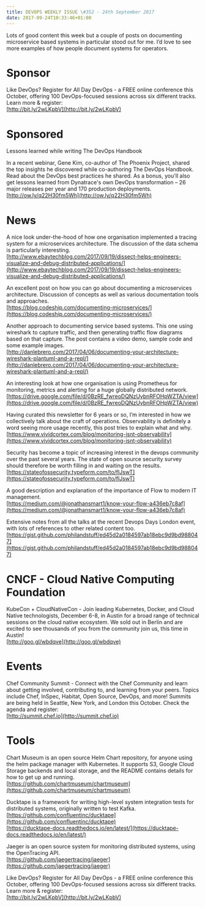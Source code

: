 ```yaml
---
title: DEVOPS WEEKLY ISSUE \#352 - 24th September 2017 
date: 2017-09-24T10:33:46+01:00
---
```


Lots of good content this week but a couple of posts on documenting microservice based systems in particular stood out for me. I’d love to see more examples of how people document systems for operators.


Sponsor
======

Like DevOps? Register for All Day DevOps - a FREE online conference this October, offering 100 DevOps-focused sessions across six different tracks. Learn more & register:
<br>[http://bit.ly/2wLKpbV](http://bit.ly/2wLKpbV)


Sponsored
========

Lessons learned while writing The DevOps Handbook

In a recent webinar, Gene Kim, co-author of The Phoenix Project, shared the top insights he discovered while co-authoring The DevOps Handbook. Read about the DevOps best practices he shared. As a bonus, you'll also get lessons learned from Dynatrace's own DevOps transformation – 26 major releases per year and 170 production deployments.
<br>[http://ow.ly/q22H30fm5Wh](http://ow.ly/q22H30fm5Wh)


News
====

A nice look under-the-hood of how one organisation implemented a tracing system for a microservices architecture. The discussion of the data schema is particularly interesting.
<br>[http://www.ebaytechblog.com/2017/09/19/dissect-helps-engineers-visualize-and-debug-distributed-applications/](http://www.ebaytechblog.com/2017/09/19/dissect-helps-engineers-visualize-and-debug-distributed-applications/)


An excellent post on how you can go about documenting a microservices architecture. Discussion of concepts as well as various documentation tools and approaches.
<br>[https://blog.codeship.com/documenting-microservices/](https://blog.codeship.com/documenting-microservices/)


Another approach to documenting service based systems. This one using wireshark to capture traffic, and then generating traffic flow diagrams based on that capture. The post contains a video demo, sample code and some example images.
<br>[http://danlebrero.com/2017/04/06/documenting-your-architecture-wireshark-plantuml-and-a-repl/](http://danlebrero.com/2017/04/06/documenting-your-architecture-wireshark-plantuml-and-a-repl/)


An interesting look at how one organisation is using Prometheus for monitoring, metrics and alerting for a huge globally distributed network.
<br>[https://drive.google.com/file/d/0BzRE_fwreoDQNzUybnRFOHpWZTA/view](https://drive.google.com/file/d/0BzRE_fwreoDQNzUybnRFOHpWZTA/view)


Having curated this newsletter for 6 years or so, I’m interested in how we collectively talk about the craft of operations. Observability is definitely a word seeing more usage recently, this post tries to explain what and why.
<br>[https://www.vividcortex.com/blog/monitoring-isnt-observability](https://www.vividcortex.com/blog/monitoring-isnt-observability)


Security has become a topic of increasing interest in the devops community over the past several years. The state of open source security survey should therefore be worth filling in and waiting on the results.
<br>[https://stateofossecurity.typeform.com/to/flJswT](https://stateofossecurity.typeform.com/to/flJswT)


A good description and explanation of the importance of Flow to modern IT management.
<br>[https://medium.com/@jonathansmart1/know-your-flow-a436eb7c8af](https://medium.com/@jonathansmart1/know-your-flow-a436eb7c8af)


Extensive notes from all the talks at the recent Devops Days London event, with lots of references to other related content too.
<br>[https://gist.github.com/philandstuff/ed45d2a0184597ab18ebc9d9bd988047](https://gist.github.com/philandstuff/ed45d2a0184597ab18ebc9d9bd988047)


CNCF - Cloud Native Computing Foundation
====

KubeCon + CloudNativeCon - Join leading Kubernetes, Docker, and Cloud Native technologists, December 6-8, in Austin for a broad range of technical sessions on the cloud native ecosystem. We sold out in Berlin and are excited to see thousands of you from the community join us, this time in Austin!
<br>[http://goo.gl/wbdqve](http://goo.gl/wbdqve)


Events
======

Chef Community Summit - Connect with the Chef Community and learn about getting involved, contributing to, and learning from your peers. Topics include Chef, InSpec, Habitat, Open Source, DevOps, and more! Summits are being held in Seattle, New York, and London this October. Check the agenda and register:
<br>[http://summit.chef.io](http://summit.chef.io)


Tools
=====

Chart Museum is an open source Helm Chart repository, for anyone using the helm package manager with Kubernetes. It supports S3, Google Cloud Storage backends and local storage, and the README contains details for how to get up and running.
<br>[https://github.com/chartmuseum/chartmuseum](https://github.com/chartmuseum/chartmuseum)


Ducktape is a framework for writing high-level system integration tests for distributed systems, originally written to test Kafka.
<br>[https://github.com/confluentinc/ducktape](https://github.com/confluentinc/ducktape)
<br>[https://ducktape-docs.readthedocs.io/en/latest/](https://ducktape-docs.readthedocs.io/en/latest/)


Jaeger is an open source system for monitoring distributed systems, using the OpenTracing API.
<br>[https://github.com/jaegertracing/jaeger](https://github.com/jaegertracing/jaeger)



Like DevOps? Register for All Day DevOps - a FREE online conference this October, offering 100 DevOps-focused sessions across six different tracks. Learn more & register:
<br>[http://bit.ly/2wLKpbV](http://bit.ly/2wLKpbV)



